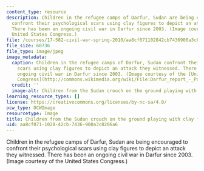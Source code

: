 ```yaml
---
content_type: resource
description: Children in the refugee camps of Darfur, Sudan are being encouraged to
  confront their psychological scars using clay figures to depict an attack they witnessed.
  There has been an ongoing civil war in Darfur since 2003. (Image courtesy of the
  United States Congress.)
file: /courses/17-582-civil-war-spring-2010/aa8cf071102842cb7436900a3c8206a6_17-582s10.jpg
file_size: 60736
file_type: image/jpeg
image_metadata:
  caption: Children in the refugee camps of Darfur, Sudan confront their psychological
    scars using clay figures to depict an attack they witnessed. There has been an
    ongoing civil war in Darfur since 2003. (Image courtesy of the [United States
    Congress](http://commons.wikimedia.org/wiki/File:Darfur_report_-_Page_7_Image_1.jpg).)
  credit: ''
  image-alt: Children from the Sudan crouch on the ground playing with clay figures.
learning_resource_types: []
license: https://creativecommons.org/licenses/by-nc-sa/4.0/
ocw_type: OCWImage
resourcetype: Image
title: Children from the Sudan crouch on the ground playing with clay figures
uid: aa8cf071-1028-42cb-7436-900a3c8206a6
---
```

Children in the refugee camps of Darfur, Sudan are being encouraged to confront their psychological scars using clay figures to depict an attack they witnessed. There has been an ongoing civil war in Darfur since 2003. (Image courtesy of the United States Congress.)